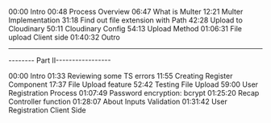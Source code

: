 00:00 Intro
00:48 Process Overview
06:47 What is Multer
12:21 Multer Implementation
31:18 Find out file extension with Path
42:28 Upload to Cloudinary
50:11 Cloudinary Config
54:13 Upload Method
01:06:31 File upload Client side
01:40:32 Outro

---------------------------------
-------- Part II-----------------

00:00 Intro
01:33 Reviewing some TS errors
11:55 Creating Register Component
17:37 File Upload feature
52:42 Testing File Upload
59:00 User Registration Process
01:07:49 Password encryption: bcrypt
01:25:20 Recap Controller function
01:28:07 About Inputs Validation
01:31:42 User Registration Client Side
